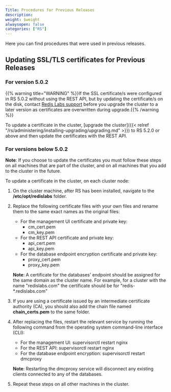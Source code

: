 ```yaml
---
Title: Procedures for Previous Releases
description: 
weight: $weight
alwaysopen: false
categories: ["RS"]
---
```

Here you can find procedures that were used in previous releases.

## Updating SSL/TLS certificates for Previous Releases

### For version 5.0.2

{{% warning title="WARNING" %}}If the SSL certificate/s were configured in RS 5.0.2 without using the REST API, but by updating the certificate/s on the disk, contact [Redis Labs support](https://support.redislabs.com) before you upgrade the cluster to a later version as certificates are overwritten during upgrade.{{% /warning %}}

To update a certificate in the cluster, [upgrade the cluster]({{< relref "/rs/administering/installing-upgrading/upgrading.md" >}}) to RS 5.2.0 or above and then update the certificates with the REST API.


### For versions below 5.0.2

**Note**: If you choose to update the certificates you must follow these
steps on all machines that are part of the cluster, and on all machines
that you add to the cluster in the future.

To update a certificate in the cluster, on each cluster node:

1. On the cluster machine, after RS has been installed, navigate to
the **/etc/opt/redislabs** folder.
1. Replace the following certificate files with your own files and
rename them to the same exact names as the original files:
    - For the management UI certificate and private key:
        - cm_cert.pem
        - cm_key.pem
    - For the REST API certificate and private key:
        - api_cert.pem
        - api_key.pem
    - For the database endpoint encryption certificate and private key:
        - proxy_cert.pem
        - proxy_key.pem

    **Note**: A certificate for the databases' endpoint should be
    assigned for the same domain as the cluster name. For example,
    for a cluster with the name "redislabs.com" the certificate
    should be for "redis-\*.redislabs.com"

1. If you are using a certificate issued by an intermediate
certificate authority (CA), you should also add the chain file
named **chain_certs.pem** to the same folder.
1. After replacing the files, restart the relevant service by
running the following command from the operating system
command-line interface (CLI):

    - For the management UI:
        supervisorctl restart nginx
    - For the REST API:
        supervisorctl restart nginx
    - For the database endpoint encryption:
        supervisorctl restart dmcproxy

    **Note**: Restarting the dmcproxy service will disconnect any
    existing clients connected to any of the databases.

1. Repeat these steps on all other machines in the cluster.

